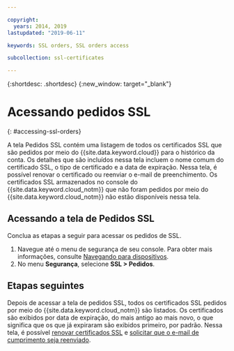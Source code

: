 ```yaml
---

copyright:
  years: 2014, 2019
lastupdated: "2019-06-11"

keywords: SSL orders, SSL orders access

subcollection: ssl-certificates

---
```


{:shortdesc: .shortdesc}
{:new_window: target="_blank"}

# Acessando pedidos SSL
{: #accessing-ssl-orders}

A tela Pedidos SSL contém uma listagem de todos os certificados SSL que são pedidos por meio do
{{site.data.keyword.cloud}} para o histórico da conta. Os detalhes que são incluídos nessa tela incluem o nome comum do certificado SSL, o tipo de certificado e a data de expiração. Nessa tela, é possível renovar o certificado ou reenviar o e-mail de preenchimento. Os certificados SSL armazenados no console do {{site.data.keyword.cloud_notm}} que não foram pedidos por meio do {{site.data.keyword.cloud_notm}} não estão disponíveis nessa tela.

## Acessando a tela de Pedidos SSL

Conclua as etapas a seguir para acessar os pedidos de SSL.

1. Navegue até o menu de segurança de seu console. Para obter mais informações, consulte [Navegando para dispositivos](/docs/infrastructure/ssl-certificates?topic=virtual-servers-navigating-devices).
2. No menu **Segurança**, selecione **SSL > Pedidos**.

## Etapas seguintes

Depois de acessar a tela de pedidos SSL, todos os certificados SSL pedidos por meio do {{site.data.keyword.cloud_notm}} são listados. Os certificados são exibidos por data de expiração, do mais antigo ao mais novo, o que significa que os que já expiraram são exibidos primeiro, por padrão. Nessa tela, é possível [renovar certificados SSL](/docs/infrastructure/ssl-certificates?topic=ssl-certificates-renewing-ssl-certificates#renewing-an-ssl-certificate) e [solicitar que o e-mail de cumprimento seja reenviado](/docs/infrastructure/ssl-certificates?topic=ssl-certificates-requesting-an-ssl-certificate-fulfillment-email).
